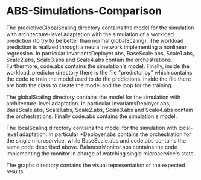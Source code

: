 # ABS-Simulations-Comparison

The predictiveGlobalScaling directory contains the model for the simulation with architecture-level adaptation with the simulation of a workload prediction (to try to be better than normal globalScaling). The workload prediction is realized through a neural network implementing a nonlinear regression.
In particular InvariantsDeployer.abs, BaseScale.abs, Scale1.abs, Scale2.abs, Scale3.abs and Scale4.abs contain the orchestrations. Furthermore, code.abs contains the simulation's model.
Finally, inside the workload_predictor directory there is the file "predictor.py" which contains the code to train the model used to do the predictions. Inside the file there are both the class to create the model and the loop for the training.

The globalScaling directory contains the model for the simulation with architecture-level adaptation. In particular InvariantsDeployer.abs, BaseScale.abs, Scale1.abs, Scale2.abs, Scale3.abs and Scale4.abs contain the orchestrations. Finally code.abs contains the simulation's model.

The localScaling directory contains the model for the simulation with local-level adaptation. In particular *Deployer.abs contains the orchestration for the single microservice, while BaseScale.abs and code.abs contains the same code described above. BalancerMonitor.abs contains the code implementing the monitor in charge of watching single microservice's state.

The graphs directory contains the visual representation of the expected results.
